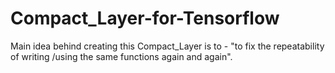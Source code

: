 # Compact_Layer-for-Tensorflow

Main idea behind creating this Compact_Layer is to - "to fix the repeatability of writing /using the same functions again and again".
